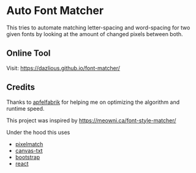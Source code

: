 # Auto Font Matcher

This tries to automate matching letter-spacing and word-spacing for two given fonts by looking at the amount of changed pixels between both.

## Online Tool

Visit: https://dazlious.github.io/font-matcher/

## Credits

Thanks to [apfelfabrik](https://github.com/apfelfabrik) for helping me on optimizing the algorithm and runtime speed.

This project was inspired by https://meowni.ca/font-style-matcher/

Under the hood this uses

- [pixelmatch](https://github.com/mapbox/pixelmatch)
- [canvas-txt](https://github.com/geongeorge/Canvas-Txt)
- [bootstrap](https://github.com/twbs/bootstrap)
- [react](https://github.com/facebook/react/)
